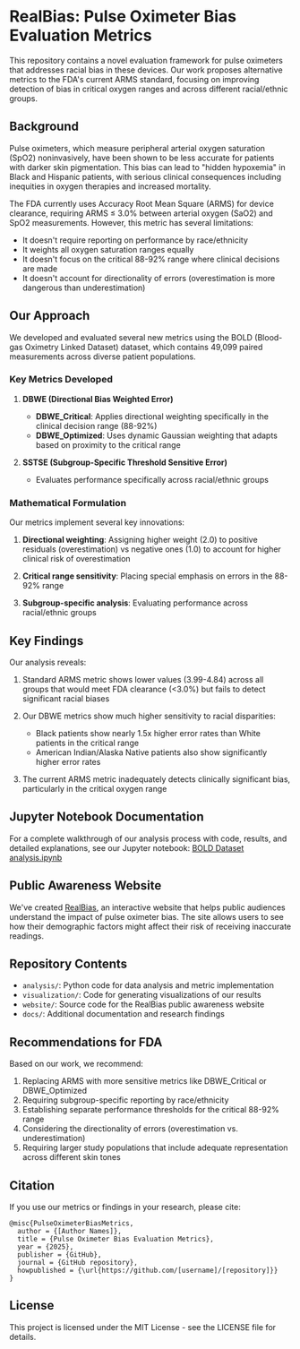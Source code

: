 # RealBias: Pulse Oximeter Bias Evaluation Metrics

This repository contains a novel evaluation framework for pulse oximeters that addresses racial bias in these devices. Our work proposes alternative metrics to the FDA's current ARMS standard, focusing on improving detection of bias in critical oxygen ranges and across different racial/ethnic groups.

## Background

Pulse oximeters, which measure peripheral arterial oxygen saturation (SpO2) noninvasively, have been shown to be less accurate for patients with darker skin pigmentation. This bias can lead to "hidden hypoxemia" in Black and Hispanic patients, with serious clinical consequences including inequities in oxygen therapies and increased mortality.

The FDA currently uses Accuracy Root Mean Square (ARMS) for device clearance, requiring ARMS ≤ 3.0% between arterial oxygen (SaO2) and SpO2 measurements. However, this metric has several limitations:
- It doesn't require reporting on performance by race/ethnicity
- It weights all oxygen saturation ranges equally
- It doesn't focus on the critical 88-92% range where clinical decisions are made
- It doesn't account for directionality of errors (overestimation is more dangerous than underestimation)

## Our Approach

We developed and evaluated several new metrics using the BOLD (Blood-gas Oximetry Linked Dataset) dataset, which contains 49,099 paired measurements across diverse patient populations.

### Key Metrics Developed

1. **DBWE (Directional Bias Weighted Error)**
   - **DBWE_Critical**: Applies directional weighting specifically in the clinical decision range (88-92%)
   - **DBWE_Optimized**: Uses dynamic Gaussian weighting that adapts based on proximity to the critical range

2. **SSTSE (Subgroup-Specific Threshold Sensitive Error)**
   - Evaluates performance specifically across racial/ethnic groups

### Mathematical Formulation

Our metrics implement several key innovations:

1. **Directional weighting**: Assigning higher weight (2.0) to positive residuals (overestimation) vs negative ones (1.0) to account for higher clinical risk of overestimation
   
2. **Critical range sensitivity**: Placing special emphasis on errors in the 88-92% range

3. **Subgroup-specific analysis**: Evaluating performance across racial/ethnic groups

## Key Findings

Our analysis reveals:

1. Standard ARMS metric shows lower values (3.99-4.84) across all groups that would meet FDA clearance (<3.0%) but fails to detect significant racial biases

2. Our DBWE metrics show much higher sensitivity to racial disparities:
   - Black patients show nearly 1.5x higher error rates than White patients in the critical range
   - American Indian/Alaska Native patients also show significantly higher error rates

3. The current ARMS metric inadequately detects clinically significant bias, particularly in the critical oxygen range

## Jupyter Notebook Documentation
For a complete walkthrough of our analysis process with code, results, and detailed explanations, see our Jupyter notebook:
[BOLD Dataset analysis.ipynb](https://github.com/akinbjoseph/RealBias/blob/main/BOLD%20Dataset%20analysis.ipynb)

## Public Awareness Website

We've created [RealBias](https://akinbjoseph.github.io/oximeterfin/Finalbiaswebsite.html), an interactive website that helps public audiences understand the impact of pulse oximeter bias. The site allows users to see how their demographic factors might affect their risk of receiving inaccurate readings.

## Repository Contents

- `analysis/`: Python code for data analysis and metric implementation
- `visualization/`: Code for generating visualizations of our results
- `website/`: Source code for the RealBias public awareness website
- `docs/`: Additional documentation and research findings

## Recommendations for FDA

Based on our work, we recommend:

1. Replacing ARMS with more sensitive metrics like DBWE_Critical or DBWE_Optimized
2. Requiring subgroup-specific reporting by race/ethnicity
3. Establishing separate performance thresholds for the critical 88-92% range
4. Considering the directionality of errors (overestimation vs. underestimation)
5. Requiring larger study populations that include adequate representation across different skin tones

## Citation

If you use our metrics or findings in your research, please cite:

```
@misc{PulseOximeterBiasMetrics,
  author = {[Author Names]},
  title = {Pulse Oximeter Bias Evaluation Metrics},
  year = {2025},
  publisher = {GitHub},
  journal = {GitHub repository},
  howpublished = {\url{https://github.com/[username]/[repository]}}
}
```

## License

This project is licensed under the MIT License - see the LICENSE file for details.
